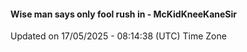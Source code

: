 #### Wise man says only fool rush in - McKidKneeKaneSir
Updated on 17/05/2025 - 08:14:38 (UTC) Time Zone
